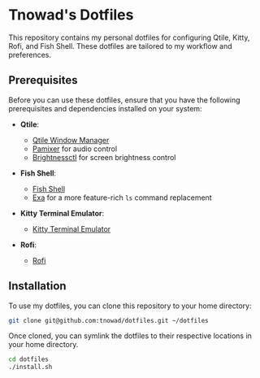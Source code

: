 # Tnowad's Dotfiles

This repository contains my personal dotfiles for configuring Qtile, Kitty,
Rofi, and Fish Shell. These dotfiles are tailored to my workflow and preferences.

## Prerequisites

Before you can use these dotfiles, ensure that you have the following
prerequisites and dependencies installed on your system:

- **Qtile**:

  - [Qtile Window Manager](http://www.qtile.org/)
  - [Pamixer](https://github.com/cdemoulins/pamixer) for audio control
  - [Brightnessctl](https://github.com/Hummer12007/brightnessctl) for screen
    brightness control

- **Fish Shell**:

  - [Fish Shell](https://fishshell.com/)
  - [Exa](https://the.exa.website/) for a more feature-rich `ls` command replacement

- **Kitty Terminal Emulator**:

  - [Kitty Terminal Emulator](https://sw.kovidgoyal.net/kitty/)

- **Rofi**:
  - [Rofi](https://github.com/davatorium/rofi)

## Installation

To use my dotfiles, you can clone this repository to your home directory:

```bash
git clone git@github.com:tnowad/dotfiles.git ~/dotfiles
```

Once cloned, you can symlink the dotfiles to their respective locations in your
home directory.

```bash
cd dotfiles
./install.sh
```
```

